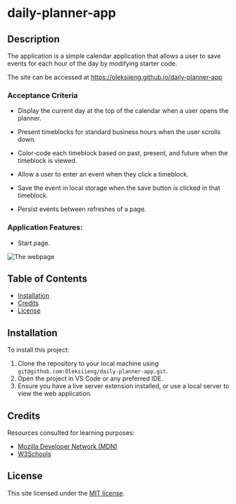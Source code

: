 # daily-planner-app

## Description

The application is  a simple calendar application that allows a user to save events for each hour of the day by modifying starter code.

The site can be accessed at https://oleksiieng.github.io/daily-planner-app


###  Acceptance Criteria
* Display the current day at the top of the calendar when a user opens the planner.

* Present timeblocks for standard business hours when the user scrolls down.

* Color-code each timeblock based on past, present, and future when the timeblock is viewed.

* Allow a user to enter an event when they click a timeblock.

* Save the event in local storage when the save button is clicked in that timeblock.

* Persist events between refreshes of a page.



### Application Features:

- Start page.

![The webpage](./assets/images/screen1.png)


## Table of Contents

- [Installation](#installation)
- [Credits](#credits)
- [License](#license)

## Installation

To install this project:

1. Clone the repository to your local machine using `git@github.com:Oleksiieng/daily-planner-app.git`.
2. Open the project in VS Code or any preferred IDE.
3. Ensure you have a live server extension installed, or use a local server to view the web application.

## Credits

Resources consulted for learning purposes:

- [Mozilla Developer Network (MDN)](https://developer.mozilla.org/)
- [W3Schools](https://www.w3schools.com/)

## License

This site licensed under the [MIT license](https://opensource.org/licenses/MIT).

